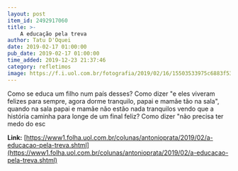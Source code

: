 ```yaml
---
layout: post
item_id: 2492917060
title: >-
    A educação pela treva
author: Tatu D'Oquei
date: 2019-02-17 01:00:00
pub_date: 2019-02-17 01:00:00
time_added: 2019-12-23 21:37:46
category: refletimos
image: https://f.i.uol.com.br/fotografia/2019/02/16/15503533975c6883f538dae_1550353397_3x2_xl.jpg
---
```


Como se educa um filho num país desses? Como dizer "e eles viveram felizes para sempre, agora dorme tranquilo, papai e mamãe tão na sala", quando na sala papai e mamãe não estão nada tranquilos vendo que a história caminha para longe de um final feliz? Como dizer "não precisa ter medo do esc

**Link:** [https://www1.folha.uol.com.br/colunas/antonioprata/2019/02/a-educacao-pela-treva.shtml](https://www1.folha.uol.com.br/colunas/antonioprata/2019/02/a-educacao-pela-treva.shtml)

